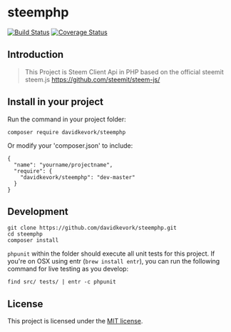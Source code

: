 # steemphp


[![Build Status](https://api.travis-ci.org/davidkevork/steemphp.svg?branch=master)](https://travis-ci.org/davidkevork/steemphp) [![Coverage Status](https://coveralls.io/repos/github/davidkevork/steemphp/badge.svg?branch=master)](https://coveralls.io/github/davidkevork/steemphp?branch=master)

## Introduction

> This Project is Steem Client Api in PHP based on the official steemit steem.js https://github.com/steemit/steem-js/

## Install in your project

Run the command in your project folder:

```
composer require davidkevork/steemphp
```

Or modify your 'composer.json' to include:

```
{
  "name": "yourname/projectname",
  "require": {
    "davidkevork/steemphp": "dev-master"
  }
}
```

## Development

```
git clone https://github.com/davidkevork/steemphp.git
cd steemphp
composer install
```

`phpunit` within the folder should execute all unit tests for this project. If you're on OSX using entr (`brew install entr`), you can run the following command for live testing as you develop:

```
find src/ tests/ | entr -c phpunit
```

## License

This project is licensed under the [MIT license](LICENSE).
